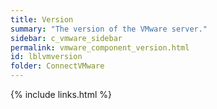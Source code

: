 ```yaml
---
title: Version
summary: "The version of the VMware server."
sidebar: c_vmware_sidebar
permalink: vmware_component_version.html
id: lblvmversion
folder: ConnectVMware
---
```


{% include links.html %}
